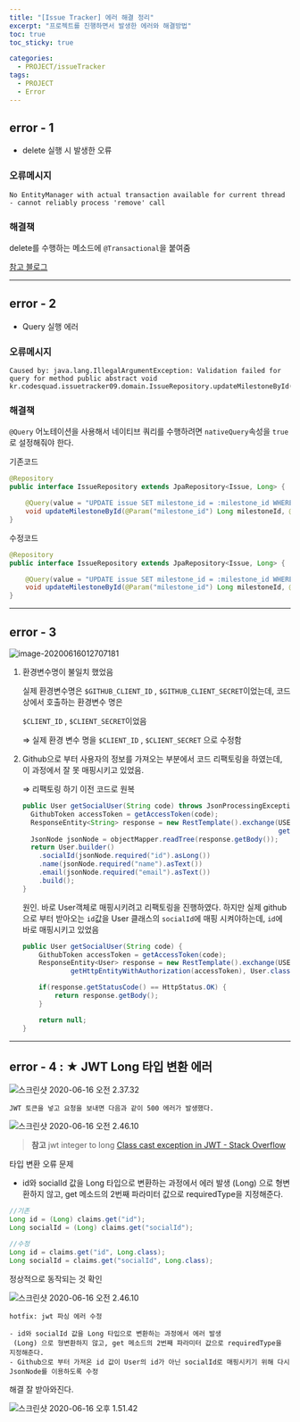 ```yaml
---
title: "[Issue Tracker] 에러 해결 정리"
excerpt: "프로젝트를 진행하면서 발생한 에러와 해결방법"
toc: true
toc_sticky: true

categories:
  - PROJECT/issueTracker
tags:
  - PROJECT
  - Error
---
```


## error - 1

* delete 실행 시 발생한 오류

### 오류메시지

```
No EntityManager with actual transaction available for current thread - cannot reliably process 'remove' call
```

### 해결책

delete를 수행하는 메소드에 `@Transactional`을 붙여줌

[참고 블로그](https://yoonho-devlog.tistory.com/61)

---

## error - 2

* Query 실행 에러

### 오류메시지

```
Caused by: java.lang.IllegalArgumentException: Validation failed for query for method public abstract void kr.codesquad.issuetracker09.domain.IssueRepository.updateMilestoneById(java.lang.Long,java.lang.Long)!
```

### 해결책

`@Query` 어노테이션을 사용해서 네이티브 쿼리를 수행하려면 `nativeQuery`속성을 `true`로 설정해줘야 한다.

기존코드

```java
@Repository
public interface IssueRepository extends JpaRepository<Issue, Long> {

    @Query(value = "UPDATE issue SET milestone_id = :milestone_id WHERE id = :issue_id")
    void updateMilestoneById(@Param("milestone_id") Long milestoneId, @Param("issue_id") Long issueId);
}
```

수정코드

```java
@Repository
public interface IssueRepository extends JpaRepository<Issue, Long> {

    @Query(value = "UPDATE issue SET milestone_id = :milestone_id WHERE id = :issue_id", nativeQuery = true)
    void updateMilestoneById(@Param("milestone_id") Long milestoneId, @Param("issue_id") Long issueId);
}
```

---

## error - 3

![image-20200616012707181](../../../assets/images/PROJECT/issue_tracker/007S8ZIlgy1gftfucubdmj31gw0aewqn.jpg)


1. 환경변수명이 불일치 했었음

   실제 환경변수명은 `$GITHUB_CLIENT_ID` , `$GITHUB_CLIENT_SECRET`이었는데, 코드 상에서 호출하는 환경변수 명은 

    `$CLIENT_ID` , `$CLIENT_SECRET`이었음

   ⇒ 실제 환경 변수 명을 `$CLIENT_ID` , `$CLIENT_SECRET` 으로 수정함

2. Github으로 부터 사용자의 정보를 가져오는 부분에서 코드 리팩토링을 하였는데, 이 과정에서 잘 못 매핑시키고 있었음.

   ⇒ 리팩토링 하기 이전 코드로 원복

   ```java
   public User getSocialUser(String code) throws JsonProcessingException {
     GithubToken accessToken = getAccessToken(code);
     ResponseEntity<String> response = new RestTemplate().exchange(USER_DATA_API, HttpMethod.GET,
                                                                   getHttpEntityWithAuthorization(accessToken), String.class);
     JsonNode jsonNode = objectMapper.readTree(response.getBody());
     return User.builder()
       .socialId(jsonNode.required("id").asLong())
       .name(jsonNode.required("name").asText())
       .email(jsonNode.required("email").asText())
       .build();
   }
   ```

   

   원인. 
   바로 User객체로 매핑시키려고 리팩토링을 진행하였다. 하지만 실제 github으로 부터 받아오는 `id`값을 User 클래스의 `socialId`에 매핑 시켜야하는데, `id`에 바로 매핑시키고 있었음

   ```java
   public User getSocialUser(String code) {
       GithubToken accessToken = getAccessToken(code);
       ResponseEntity<User> response = new RestTemplate().exchange(USER_DATA_API, HttpMethod.GET,
               getHttpEntityWithAuthorization(accessToken), User.class);
   
       if(response.getStatusCode() == HttpStatus.OK) {
           return response.getBody();
       }
   
       return null;
   }
   ```

---

## error - 4 : **★ JWT Long 타입 변환 에러**

![스크린샷 2020-06-16 오전 2.37.32](../../../assets/images/PROJECT/issue_tracker/007S8ZIlgy1gfti3uhte5j31ct0u0135.jpg)



	JWT 토큰을 넣고 요청을 보내면 다음과 같이 500 에러가 발생했다.

![스크린샷 2020-06-16 오전 2.46.10](../../../assets/images/PROJECT/issue_tracker/0081Kckwgy1glb01shwcyj319t0u07at.jpg)


> **참고**
> jwt integer to long
> [Class cast exception in JWT - Stack Overflow](https://stackoverflow.com/questions/49964955/class-cast-exception-in-jwt)



타입 변환 오류 문제

- id와 socialId 값을 Long 타입으로 변환하는 과정에서 에러 발생
  (Long) 으로 형변환하지 않고, get 메소드의 2번째 파라미터 값으로 requiredType을 지정해준다.

```java
//기존
Long id = (Long) claims.get("id");
Long socialId = (Long) claims.get("socialId");

//수정
Long id = claims.get("id", Long.class);
Long socialId = claims.get("socialId", Long.class);
```



정상적으로 동작되는 것 확인

![스크린샷 2020-06-16 오전 2.46.10](../../../assets/images/PROJECT/issue_tracker/007S8ZIlgy1gfti5x3806j30zn0u0jyy.jpg)



```
hotfix: jwt 파싱 에러 수정

- id와 socialId 값을 Long 타입으로 변환하는 과정에서 에러 발생
 (Long) 으로 형변환하지 않고, get 메소드의 2번째 파라미터 값으로 requiredType을 지정해준다.
- Github으로 부터 가져온 id 값이 User의 id가 아닌 socialId로 매핑시키기 위해 다시 JsonNode를 이용하도록 수정
```


해결
잘 받아와진다.

![스크린샷 2020-06-16 오후 1.51.42](../../../assets/images/PROJECT/issue_tracker/007S8ZIlgy1gfu1eia0s1j30w70u07e9.jpg)


